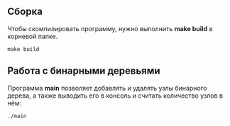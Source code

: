 ## Сборка
Чтобы скомпилировать программу, нужно выполнить **make build** в корневой папке.
```command
make build
```

## Работа с бинарными деревьями
Программа **main** позволяет добавлять и удалять узлы бинарного дерева, а также выводить его в консоль и считать количество узлов в нём:
```command
./main
```
